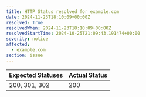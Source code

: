 ```yaml
---
title: HTTP Status resolved for example.com
date: 2024-11-23T18:10:09+00:00Z
resolved: True
resolvedWhen: 2024-11-23T18:10:09+00:00Z
resolvedStartTime: 2024-10-25T21:09:43.191474+00:00
severity: notice
affected:
  - example.com
section: issue
---
```


| Expected Statuses | Actual Status  |
|-------------------|----------------|
| 200, 301, 302 | 200 |
